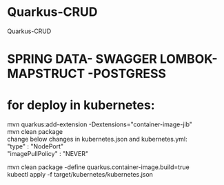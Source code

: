 # Quarkus-CRUD
Quarkus-CRUD
# SPRING DATA- SWAGGER  LOMBOK-MAPSTRUCT -POSTGRESS

# for deploy in kubernetes:
mvn quarkus:add-extension -Dextensions="container-image-jib" <br/>
mvn clean package <br/>
change below changes in  kubernetes.json and  kubernetes.yml: <br/>
"type" : "NodePort" <br/>
"imagePullPolicy" : "NEVER" <br/>


mvn clean package -define quarkus.container-image.build=true <br/>
kubectl apply -f target/kubernetes/kubernetes.json <br/>
